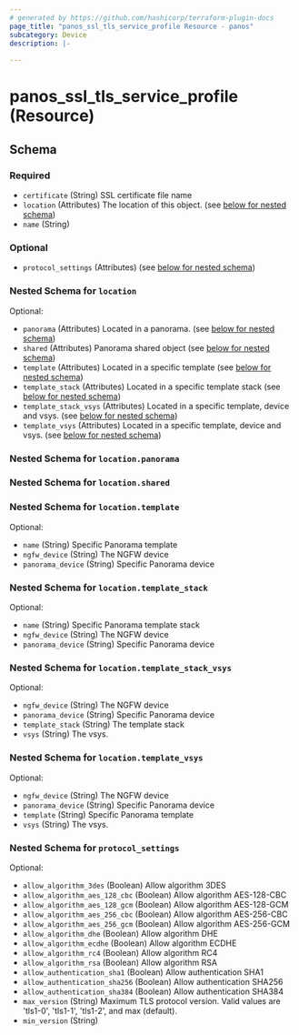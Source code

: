 ```yaml
---
# generated by https://github.com/hashicorp/terraform-plugin-docs
page_title: "panos_ssl_tls_service_profile Resource - panos"
subcategory: Device
description: |-
  
---
```


# panos_ssl_tls_service_profile (Resource)





<!-- schema generated by tfplugindocs -->
## Schema

### Required

- `certificate` (String) SSL certificate file name
- `location` (Attributes) The location of this object. (see [below for nested schema](#nestedatt--location))
- `name` (String)

### Optional

- `protocol_settings` (Attributes) (see [below for nested schema](#nestedatt--protocol_settings))

<a id="nestedatt--location"></a>
### Nested Schema for `location`

Optional:

- `panorama` (Attributes) Located in a panorama. (see [below for nested schema](#nestedatt--location--panorama))
- `shared` (Attributes) Panorama shared object (see [below for nested schema](#nestedatt--location--shared))
- `template` (Attributes) Located in a specific template (see [below for nested schema](#nestedatt--location--template))
- `template_stack` (Attributes) Located in a specific template stack (see [below for nested schema](#nestedatt--location--template_stack))
- `template_stack_vsys` (Attributes) Located in a specific template, device and vsys. (see [below for nested schema](#nestedatt--location--template_stack_vsys))
- `template_vsys` (Attributes) Located in a specific template, device and vsys. (see [below for nested schema](#nestedatt--location--template_vsys))

<a id="nestedatt--location--panorama"></a>
### Nested Schema for `location.panorama`


<a id="nestedatt--location--shared"></a>
### Nested Schema for `location.shared`


<a id="nestedatt--location--template"></a>
### Nested Schema for `location.template`

Optional:

- `name` (String) Specific Panorama template
- `ngfw_device` (String) The NGFW device
- `panorama_device` (String) Specific Panorama device


<a id="nestedatt--location--template_stack"></a>
### Nested Schema for `location.template_stack`

Optional:

- `name` (String) Specific Panorama template stack
- `ngfw_device` (String) The NGFW device
- `panorama_device` (String) Specific Panorama device


<a id="nestedatt--location--template_stack_vsys"></a>
### Nested Schema for `location.template_stack_vsys`

Optional:

- `ngfw_device` (String) The NGFW device
- `panorama_device` (String) Specific Panorama device
- `template_stack` (String) The template stack
- `vsys` (String) The vsys.


<a id="nestedatt--location--template_vsys"></a>
### Nested Schema for `location.template_vsys`

Optional:

- `ngfw_device` (String) The NGFW device
- `panorama_device` (String) Specific Panorama device
- `template` (String) Specific Panorama template
- `vsys` (String) The vsys.



<a id="nestedatt--protocol_settings"></a>
### Nested Schema for `protocol_settings`

Optional:

- `allow_algorithm_3des` (Boolean) Allow algorithm 3DES
- `allow_algorithm_aes_128_cbc` (Boolean) Allow algorithm AES-128-CBC
- `allow_algorithm_aes_128_gcm` (Boolean) Allow algorithm AES-128-GCM
- `allow_algorithm_aes_256_cbc` (Boolean) Allow algorithm AES-256-CBC
- `allow_algorithm_aes_256_gcm` (Boolean) Allow algorithm AES-256-GCM
- `allow_algorithm_dhe` (Boolean) Allow algorithm DHE
- `allow_algorithm_ecdhe` (Boolean) Allow algorithm ECDHE
- `allow_algorithm_rc4` (Boolean) Allow algorithm RC4
- `allow_algorithm_rsa` (Boolean) Allow algorithm RSA
- `allow_authentication_sha1` (Boolean) Allow authentication SHA1
- `allow_authentication_sha256` (Boolean) Allow authentication SHA256
- `allow_authentication_sha384` (Boolean) Allow authentication SHA384
- `max_version` (String) Maximum TLS protocol version. Valid values are 'tls1-0', 'tls1-1', 'tls1-2', and max (default).
- `min_version` (String)